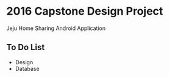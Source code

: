 # 2016 Capstone Design Project
Jeju Home Sharing Android Application

## To Do List
- Design
- Database
